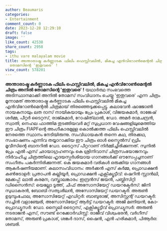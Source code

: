 ```yaml
---
author: Beaumaris
categories:
- Entertainment
comment_count: 0
date: 2023-12-28 12:29:10
draft: false
image: ''
like_count: 42538
share_count: 2958
tags:
- ithu vare malayalam movie
title: അന്താരാഷ്ട്ര കർണ്ണാടക ഫിലിം ഫെസ്റ്റിവലിൽ, മികച്ച എൻവിറോൺമെന്റൽ ചിത്രം അനിൽ
  തോമസിന്റെ 'ഇതുവരെ' !
view_count: 578201
---
```


**അന്താരാഷ്ട്ര കർണ്ണാടക ഫിലിം ഫെസ്റ്റിവലിൽ, മികച്ച എൻവിറോൺമെന്റൽ ചിത്രം അനിൽ തോമസിന്റെ 'ഇതുവരെ' !** യഥാർത്ഥ സംഭവത്തെ അടിസ്ഥാനമാക്കി അനിൽ തോമസ് സംവിധാനം ചെയ്ത 'ഇതുവരെ' എന്ന ചിത്രം മൂന്നാമത് അന്താരാഷ്ട്ര കർണ്ണാടക ഫിലിം ഫെസ്റ്റിവലിൽ മികച്ച എൻവിറോൺമെന്റൽ ചിത്രമായ് തിരഞ്ഞെടുക്കപ്പെട്ടു. കലാഭവൻ ഷാജോൺ നായകനായും ലത ദാസ് നായികയായും പ്രേം പ്രകാശ്, വിജയകുമാർ, രാജേഷ് ശർമ്മ, പീറ്റർ ടൈറ്റസ്, രാജ്കുമാർ, റോഷിത്‌ലാൽ, ഡോ. അമർ രാമചന്ദ്രൻ, സ്വാതി, നെഹല ഫാത്തിമ തുടങ്ങിയവർ മറ്റ് സുപ്രധാന വേഷങ്ങളിലുമെത്തിയ ഈ ചിത്രം FIAPFന്റെ അംഗീകാരമുള്ള കൊൽക്കത്ത ഫിലിം ഫെസ്റ്റിവലിൽ നേരത്തെ സ്ഥാനം നേടിയിരുന്നു. സംവിധായകൻ തന്നെ കഥ, തിരക്കഥ, സംഭാഷണം എന്നിവ തയ്യാറാക്കിയ ഈ ചിത്രം ഓൾ സ്മൈൽസ് ഡ്രീം മൂവീസിന്റെ ബാനറിൽ ‍ഡോ. ടൈറ്റസ് പീറ്ററാണ് നിർമ്മിച്ചിരിക്കുന്നത്. സുനിൽ പ്രേം എൽ എസ് ഛായാഗ്രഹണവും കെ ശ്രീനിവാസ് ചിത്രസംയോജനവും നിർവഹിച്ച ചിത്രത്തിലെ ഹൃദയസ്പർശിയായ ഗാനങ്ങൾക്ക് ഔസേപ്പച്ചനാണ് സംഗീതം പകർന്നിരിക്കുന്നത്. കെ ജയകുമാർ വരികൾ ഒരുക്കിയ ​ഗാനങ്ങൾ ആകർഷണീയമാണ്. കലാസംവിധാനം: അർക്കൻ എസ് കർമ്മ, പ്രൊഡക്ഷൻ കൺട്രോളർ: പ്രതാപൻ കല്ലിയൂർ, പ്രൊഡക്ഷൻ എക്സിക്യൂട്ടീവ്: ഷെറിൻ സ്റ്റാൻലി, മേക്കപ്പ്: ലാൽ കരമന, വസ്ത്രാലങ്കാരം: ഇന്ദ്രൻസ് ജയൻ, പബ്ലിസിറ്റി ഡിസൈൻസ്: യെല്ലോ ടൂത്ത്, ചീഫ് അസോസിയേറ്റ് ഡയറക്ടേർസ്: ജിനി സുധാകരൻ, ബോബി സത്യശീലൻ, അസോസിയേറ്റ് ഡയറക്ടർ: അരുൺ ഉടുമ്പുംചോല, അസോസിയേറ്റ് എഡിറ്റർ: ബാബുരാജ്, അസിസ്റ്റന്റ് ഡയറക്ടർ: സച്ചിൻ വളാഞ്ചേരി, അസോസിയേറ്റ് ആർട്ട് ഡയറക്ടർ: അജി മണിയൻ, കോ-പ്രൊഡ്യൂസർ: ഡോ. സ്മൈലി ടൈറ്റസ്, എക്സിക്യൂട്ടീവ് പ്രൊഡ്യുസർ: അരുൺ നടരാജൻ എസ്, സൗണ്ട് റെക്കോർഡിസ്റ്റ്: രാജീവ് വിശ്വംഭരൻ, വർഗീസ് തോമസ്, അരുൺ പ്രകാശ്, ശങ്കർ ദാസ്, ഷൈൻ, എൻ ഹരികുമാർ, പിആർഒ: ശബരി.